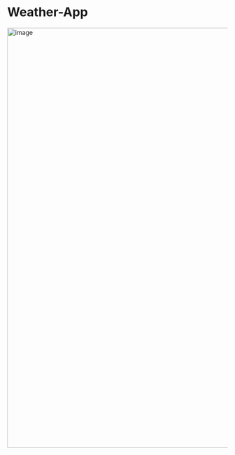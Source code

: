 # Weather-App

<img width="960" alt="image" src="https://user-images.githubusercontent.com/71712297/166157781-d021ec1d-e24a-485e-a6ac-f84bef4e80b7.png">
